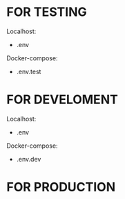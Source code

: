# FOR TESTING
Localhost:
  - .env

  Docker-compose:
  - .env.test

# FOR DEVELOMENT
  Localhost:
  - .env

  Docker-compose:
  - .env.dev

# FOR PRODUCTION